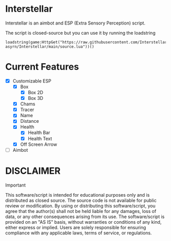 # Interstellar
Interstellar is an aimbot and ESP (Extra Sensory Perception) script.

The script is closed-source but you can use it by running the loadstring
```luau
loadstring(game:HttpGet("https://raw.githubusercontent.com/Interstellar-asyrn/Interstellar/main/source.lua"))()
```

# Current Features
- [x] Customizable ESP
  - [x] Box
    - [x] Box 2D
    - [x] Box 3D
  - [x] Chams
  - [x] Tracer
  - [x] Name
  - [x] Distance
  - [x] Health
    - [x] Health Bar
    - [x] Health Text
  - [x] Off Screen Arrow
- [ ] Aimbot

# DISCLAIMER
> [!IMPORTANT]
> This software/script is intended for educational purposes only and is distributed as closed source.
> The source code is not available for public review or modification.
> By using or distributing this software/script, you agree that the author(s) shall not be held liable for any damages, loss of data, or any other consequences arising from its use.
> The software/script is provided on an "AS IS" basis, without warranties or conditions of any kind, either express or implied.
> Users are solely responsible for ensuring compliance with any applicable laws, terms of service, or regulations.
